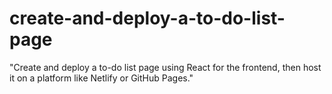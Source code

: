 # create-and-deploy-a-to-do-list-page
"Create and deploy a to-do list page using React for the frontend, then host it on a platform like Netlify or GitHub Pages."
